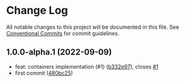 # Change Log

All notable changes to this project will be documented in this file.
See [Conventional Commits](https://conventionalcommits.org) for commit guidelines.

## 1.0.0-alpha.1 (2022-09-09)

* feat: containers implementation (#1) ([b332e97](https://github.com/alexbjr369/hive/commit/b332e97)), closes [#1](https://github.com/alexbjr369/hive/issues/1)
* first commit ([480bc25](https://github.com/alexbjr369/hive/commit/480bc25))
